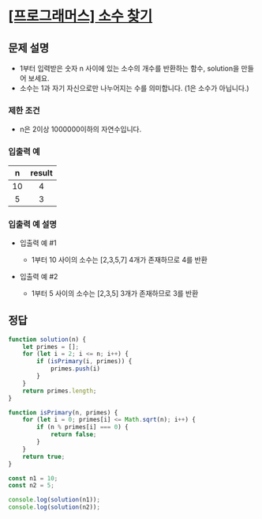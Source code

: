 # [\[프로그래머스\] 소수 찾기](https://programmers.co.kr/learn/courses/30/lessons/12921)

## 문제 설명
- 1부터 입력받은 숫자 n 사이에 있는 소수의 개수를 반환하는 함수, solution을 만들어 보세요.
- 소수는 1과 자기 자신으로만 나누어지는 수를 의미합니다.
(1은 소수가 아닙니다.)

### 제한 조건
- n은 2이상 1000000이하의 자연수입니다.

### 입출력 예
n | result
:---: | :---:
10 | 4
5 | 3

### 입출력 예 설명
- 입출력 예 #1
    - 1부터 10 사이의 소수는 [2,3,5,7] 4개가 존재하므로 4를 반환

- 입출력 예 #2
    - 1부터 5 사이의 소수는 [2,3,5] 3개가 존재하므로 3를 반환
    
## 정답

```javascript
function solution(n) {
    let primes = [];
    for (let i = 2; i <= n; i++) {
        if (isPrimary(i, primes)) {
            primes.push(i)
        }
    }
    return primes.length;
}

function isPrimary(n, primes) {
    for (let i = 0; primes[i] <= Math.sqrt(n); i++) {
        if (n % primes[i] === 0) {
            return false;
        }
    }
    return true;
}

const n1 = 10;
const n2 = 5;

console.log(solution(n1));
console.log(solution(n2));
```
